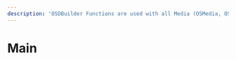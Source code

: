```yaml
---
description: 'OSDBuilder Functions are used with all Media (OSMedia, OSBuilds, and PEBuilds)'
---
```


# Main

